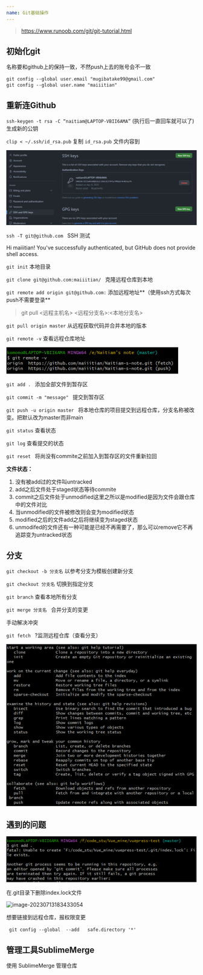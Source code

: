 ```yaml
---
name: Git基础操作
---
```




> https://www.runoob.com/git/git-tutorial.html

## 初始化git

名称要和github上的保持一致，不然push上去的账号会不一致

```git
git config --global user.email "mugibatake99@gmail.com"
git config --global user.name "maiiitian"
```

## 重新连Github

`ssh-keygen -t rsa -C “naitiam@LAPTOP-VBII6AMA”`  (执行后一直回车就可以了)    生成新的公钥

`clip < ~/.ssh/id_rsa.pub`  复制 `id_rsa.pub` 文件内容到

![Snipaste_2023-04-08_17-21-35](img/上传代码到Github.assets/Snipaste_2023-04-08_17-21-35.png)

`ssh -T git@github.com `  SSH 测试

Hi maiiitian! You've successfully authenticated, but GitHub does not provide shell access.

`git init`  本地目录

`git clone git@github.com:maiiitian/ ` 克隆远程仓库到本地

`git remote add origin git@github.com:`  添加远程地址**（使用ssh方式每次push不需要登录**

> git pull <远程主机名> <远程分支名>:<本地分支名>

`git pull origin master`   从远程获取代码并合并本地的版本 

`git remote -v`  查看远程仓库地址

![Snipaste_2023-04-08_16-56-39](img/上传代码到Github.assets/Snipaste_2023-04-08_16-56-39.png)

`git add . `  添加全部文件到暂存区

`git commit -m "message" ` 提交到暂存区

`git push -u origin master ` 将本地仓库的项目提交到远程仓库，分支名称被改变。把默认改为master而非main

`git status`  查看状态

`git log`  查看提交的状态

`git reset `  将尚没有commite之前加入到暂存区的文件重新拉回

**文件状态：**

1. 没有被add过的文件叫untracked
2. add之后文件处于staged状态等待commite
3. commit之后文件处于unmodified这里之所以是modified是因为文件会跟仓库中的文件对比
4. 当unmodified的文件被修改则会变为modified状态
5. modified之后的文件add之后将继续变为staged状态
6. unmodifed的文件还有一种可能是已经不再需要了，那么可以remove它不再追踪变为untracked状态

## 分支

`git checkout -b 分支名`  以参考分支为模板创建新分支

`git checkout 分支名`  切换到指定分支

`git branch` 查看本地所有分支

`git merge 分支名 ` 合并分支的变更

手动解决冲突

`git fetch `  ?监测远程仓库（查看分支）

![image-20221002183331806](img/上传代码到Github.assets/image-20221002183331806.png)

## 遇到的问题

![image-20230423131150538](img/上传代码到Github.assets/image-20230423131150538.png)

在.git目录下删除index.lock文件

![image-20230713183433054](G:\Naitiam-s-note\coding\Git\img\上传代码到Github.assets\image-20230713183433054.png)

想要链接到远程仓库，报权限变更

` git config --global  --add   safe.directory '*'`

## 管理工具SublimeMerge

使用 SublimeMerge 管理仓库



